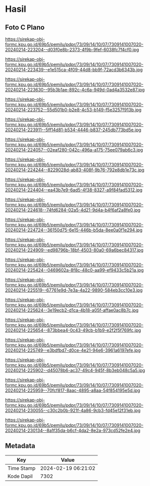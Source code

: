 # Hasil

## Foto C Plano

https://sirekap-obj-formc.kpu.go.id/69b5/pemilu/pdpr/73/09/14/10/07/7309141007020-20240214-223204--d03f0e8b-2373-4f9b-9fef-6038fc7f4cf0.jpg

https://sirekap-obj-formc.kpu.go.id/69b5/pemilu/pdpr/73/09/14/10/07/7309141007020-20240214-223439--e1e515ca-4f09-44d8-bb9f-72acd3b6343b.jpg

https://sirekap-obj-formc.kpu.go.id/69b5/pemilu/pdpr/73/09/14/10/07/7309141007020-20240214-223630--95b3b1ae-892c-4c6a-949d-0ad4a3532e87.jpg

https://sirekap-obj-formc.kpu.go.id/69b5/pemilu/pdpr/73/09/14/10/07/7309141007020-20240214-223752--55d501b0-b2e8-4c53-b149-f5e3257f913b.jpg

https://sirekap-obj-formc.kpu.go.id/69b5/pemilu/pdpr/73/09/14/10/07/7309141007020-20240214-223911--5ff14d81-b534-4446-b837-245db773bd5e.jpg

https://sirekap-obj-formc.kpu.go.id/69b5/pemilu/pdpr/73/09/14/10/07/7309141007020-20240214-224057--02eaf280-042c-496a-a175-75ee079ab6c3.jpg

https://sirekap-obj-formc.kpu.go.id/69b5/pemilu/pdpr/73/09/14/10/07/7309141007020-20240214-224244--8229028d-ab83-408f-9b76-792e8db1e73c.jpg

https://sirekap-obj-formc.kpu.go.id/69b5/pemilu/pdpr/73/09/14/10/07/7309141007020-20240214-224404--ea43b7e9-6ad5-4f38-8327-a9f84fad5312.jpg

https://sirekap-obj-formc.kpu.go.id/69b5/pemilu/pdpr/73/09/14/10/07/7309141007020-20240214-224618--74fd6284-02a5-4d21-9d4a-b4f6af2a8fe0.jpg

https://sirekap-obj-formc.kpu.go.id/69b5/pemilu/pdpr/73/09/14/10/07/7309141007020-20240214-224724--36150d75-6e15-446b-b5da-8ee0a0f1e294.jpg

https://sirekap-obj-formc.kpu.go.id/69b5/pemilu/pdpr/73/09/14/10/07/7309141007020-20240214-224909--ed98796b-18bf-4503-80a0-69a6bec84317.jpg

https://sirekap-obj-formc.kpu.go.id/69b5/pemilu/pdpr/73/09/14/10/07/7309141007020-20240214-225424--0469602a-8f8c-48c0-aa99-ef9433c5b21a.jpg

https://sirekap-obj-formc.kpu.go.id/69b5/pemilu/pdpr/73/09/14/10/07/7309141007020-20240214-225519--67761e9d-7e3a-4a22-9890-584eb3cc10e3.jpg

https://sirekap-obj-formc.kpu.go.id/69b5/pemilu/pdpr/73/09/14/10/07/7309141007020-20240214-225624--3e19ecb2-d1ca-4b18-a05f-affae0ac8b7c.jpg

https://sirekap-obj-formc.kpu.go.id/69b5/pemilu/pdpr/73/09/14/10/07/7309141007020-20240214-225654--873bbea4-0c43-49cb-b1b9-e2f2f5f769fc.jpg

https://sirekap-obj-formc.kpu.go.id/69b5/pemilu/pdpr/73/09/14/10/07/7309141007020-20240214-225749--e3bdfbd7-d0ce-4e21-94e6-3961a6197efe.jpg

https://sirekap-obj-formc.kpu.go.id/69b5/pemilu/pdpr/73/09/14/10/07/7309141007020-20240214-225902--d45078b6-ac37-49c4-945f-8b3eb048c5a5.jpg

https://sirekap-obj-formc.kpu.go.id/69b5/pemilu/pdpr/73/09/14/10/07/7309141007020-20240214-225959--70fcf817-8aac-4895-a8aa-54f854195e5d.jpg

https://sirekap-obj-formc.kpu.go.id/69b5/pemilu/pdpr/73/09/14/10/07/7309141007020-20240214-230055--c30c2b0b-921f-4a86-9cb3-fd45e12f31eb.jpg

https://sirekap-obj-formc.kpu.go.id/69b5/pemilu/pdpr/73/09/14/10/07/7309141007020-20240214-230134--8a1f35da-b6cf-4da2-8e2a-973cd52fe2e4.jpg


## Metadata

| Key        | Value               |
| ---------- | ------------------- |
| Time Stamp | 2024-02-19 06:21:02 |
| Kode Dapil | 7302                |



